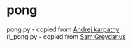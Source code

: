 # pong
pong.py - copied from [Andrej karpathy](https://gist.github.com/karpathy/a4166c7fe253700972fcbc77e4ea32c5)  
rl_pong.py - copied from [Sam Greydanus](https://gist.github.com/greydanus/5036f784eec2036252e1990da21eda18)  

